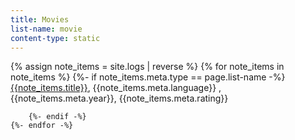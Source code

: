 ```yaml
---
title: Movies
list-name: movie
content-type: static
---
```


<div>
    {% assign note_items = site.logs | reverse %}
    {% for note_items in note_items %}
        {%- if note_items.meta.type == page.list-name -%}
                <div class="notelist-feed">
                    <a href="{{ site.baseurl }}{{note_items.url}}">
                        {{note_items.title}}</a>, {{note_items.meta.language}} , {{note_items.meta.year}}, {{note_items.meta.rating}}
                </div>

        {%- endif -%}
    {%- endfor -%}
</div>

